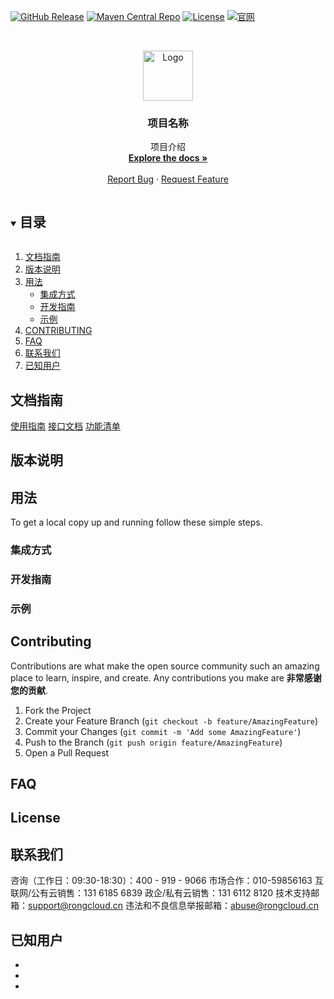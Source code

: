 
[![GitHub Release][GitHub-Release-shield]][GitHub-Release-url]
[![Maven Central Repo][Maven-Central-Repo-shield]][Maven-Central-Repo-url]
[![License](https://img.shields.io/badge/License-Apache%202.0-blue.svg)](https://opensource.org/licenses/Apache-2.0)
[![官网][rongcloud-shield]][rongcloud-url]



<!-- PROJECT LOGO -->
<br />
<p align="center">
  <a href="https://github.com/github_username/repo_name">
    <img src="images/logo.png" alt="Logo" width="80" height="80">
  </a>

  <h3 align="center">项目名称</h3>

  <p align="center">
    项目介绍
    <br />
    <a href="https://github.com/github_username/repo_name"><strong>Explore the docs »</strong></a>
    <br />
    <br />
    <a href="https://github.com/github_username/repo_name/issues">Report Bug</a>
    ·
    <a href="https://github.com/github_username/repo_name/issues">Request Feature</a>
  </p>
</p>



<!-- 目录 -->
<details open="open">
  <summary><h2 style="display: inline-block">目录</h2></summary>
  <ol>
    <li><a href="#roadmap">文档指南</a></li>
    <li><a href="#roadmap">版本说明</a></li>
    <li>
      <a href="#用法">用法</a>
      <ul>
        <li><a href="#集成方式">集成方式</a></li>
        <li><a href="#开发指南">开发指南</a></li>
        <li><a href="#示例">示例</a></li>
      </ul>
    </li>
    <li><a href="#CONTRIBUTING">CONTRIBUTING</a></li>
    <li><a href="#roadmap">FAQ</a></li>
    <li><a href="#联系我们">联系我们</a></li>
    <li><a href="#已知用户">已知用户</a></li>
  </ol>
</details>



<!-- 文档指南 -->
## 文档指南
[使用指南](https://www.apolloconfig.com/#/zh/usage/apollo-user-guide)
[接口文档](https://www.apolloconfig.com/#/zh/usage/apollo-user-guide)
[功能清单](https://www.apolloconfig.com/#/zh/usage/apollo-user-guide)

<!-- 版本说明 -->
## 版本说明




<!-- 用法 -->
## 用法

To get a local copy up and running follow these simple steps.

### 集成方式



### 开发指南


### 示例






<!-- CONTRIBUTING -->
## Contributing

Contributions are what make the open source community such an amazing place to learn, inspire, and create. Any contributions you make are **非常感谢您的贡献**.

1. Fork the Project
2. Create your Feature Branch (`git checkout -b feature/AmazingFeature`)
3. Commit your Changes (`git commit -m 'Add some AmazingFeature'`)
4. Push to the Branch (`git push origin feature/AmazingFeature`)
5. Open a Pull Request


<!-- FAQ -->
## FAQ


<!-- LICENSE -->
## License



<!-- 联系我们 -->
## 联系我们

咨询（工作日：09:30-18:30）：400 - 919 - 9066
市场合作：010-59856163
互联网/公有云销售：131 6185 6839
政企/私有云销售：131 6112 8120
技术支持邮箱：support@rongcloud.cn
违法和不良信息举报邮箱：abuse@rongcloud.cn



<!-- 已知用户 -->
## 已知用户

* []()
* []()
* []()





<!-- MARKDOWN LINKS & IMAGES -->

[GitHub-Release-shield]:https://img.shields.io/badge/Release-1.0.0-blue
[GitHub-Release-url]:https://github.com/rongcloud/rongcloud-react-native-imlib/releases
[Maven-Central-Repo-shield]:https://img.shields.io/badge/Maven-1.0.0-blue
[Maven-Central-Repo-url]:http://maven.rongcloud.cn/repository/maven-releases/
[rongcloud-shield]: https://img.shields.io/badge/-Rongcloud-blue
[rongcloud-url]: https://www.rongcloud.cn/
